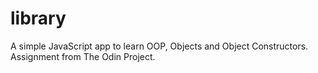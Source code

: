 # library
A simple JavaScript app to learn OOP, Objects and Object Constructors. Assignment from The Odin Project.
